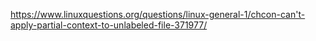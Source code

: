 https://www.linuxquestions.org/questions/linux-general-1/chcon-can't-apply-partial-context-to-unlabeled-file-371977/